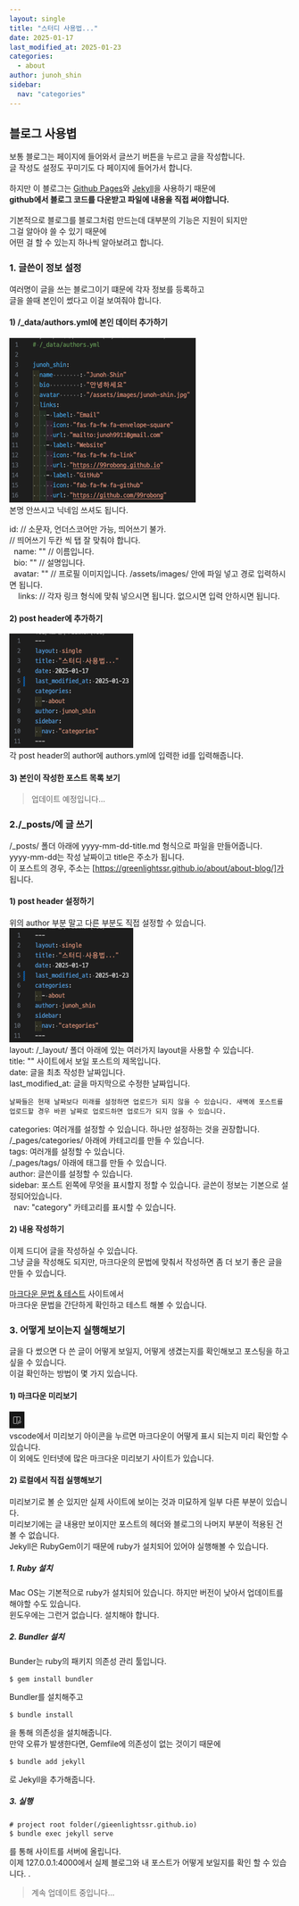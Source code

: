 ```yaml
---
layout: single
title: "스터디 사용법..."
date: 2025-01-17
last_modified_at: 2025-01-23
categories:
  - about
author: junoh_shin
sidebar:
  nav: "categories"
---
```


## 블로그 사용볍

보통 블로그는 페이지에 들어와서 글쓰기 버튼을 누르고 글을 작성합니다. <br>글 작성도 설정도 꾸미기도 다 페이지에 들어가서 합니다.<br><br>
하지만 이 블로그는 [Github Pages](https://pages.github.com)와 [Jekyll](https://jekyllrb-ko.github.io)을 사용하기 때문에<br>
**github에서 블로그 코드를 다운받고 파일에 내용을 직접 써야합니다.**<br><br>
기본적으로 블로그를 블로그처럼 만드는데 대부분의 기능은 지원이 되지만<br>
그걸 알아야 쓸 수 있기 때문에<br>
어떤 걸 할 수 있는지 하나씩 알아보려고 합니다.

### 1. 글쓴이 정보 설정

여러명이 글을 쓰는 블로그이기 떄문에 각자 정보를 등록하고<br>
글을 쓸때 본인이 썼다고 이걸 보여줘야 합니다.

#### 1) /\_data/authors.yml에 본인 데이터 추가하기

![author help](/assets/images/posts/about/help-author.png)<br>
본명 안쓰시고 닉네임 쓰셔도 됩니다.

id: // 소문자, 언더스코어만 가능, 띄어쓰기 불가.<br>
// 띄어쓰기 두칸 씩 탭 잘 맞춰야 합니다.<br>
&nbsp;&nbsp;name: "" // 이름입니다.<br>
&nbsp;&nbsp;bio: "" // 설명입니다.<br>
&nbsp;&nbsp;avatar: "" // 프로필 이미지입니다. /assets/images/ 안에 파일 넣고 경로 입력하시면 됩니다.<br>
&nbsp;&nbsp;&nbsp;&nbsp;links: // 각자 링크 형식에 맞춰 넣으시면 됩니다. 없으시면 입력 안하시면 됩니다.

#### 2) post header에 추가하기

![post header](/assets/images/posts/about/post-header.png)<br>
각 post header의 author에 authors.yml에 입력한 id를 입력해줍니다.

#### 3) 본인이 작성한 포스트 목록 보기

> 업데이트 예정입니다...

### 2./\_posts/에 글 쓰기

/\_posts/ 폴더 아래에 yyyy-mm-dd-title.md 형식으로 파일을 만들어줍니다.<br>
yyyy-mm-dd는 작성 날짜이고 title은 주소가 됩니다.<br>
이 포스트의 경우, 주소는 [https://greenlightssr.github.io/about/about-blog/]가 됩니다.<br>

#### 1) post header 설정하기

위의 author 부분 말고 다른 부분도 직접 설정할 수 있습니다.<br>
![post header](/assets/images/posts/about/post-header.png)<br>
layout: /\_layout/ 폴더 아래에 있는 여러가지 layout을 사용할 수 있습니다.<br>
title: "" 사이트에서 보일 포스트의 제목입니다.<br>
date: 글을 최초 작성한 날짜입니다.<br>
last_modified_at: 글을 마지막으로 수정한 날짜입니다.<br>

`날짜들은 현재 날짜보다 미래를 설정하면 업로드가 되지 않을 수 있습니다. 새벽에 포스트를 업로드할 경우 바뀐 날짜로 업로드하면 업로드가 되지 않을 수 있습니다.`

categories: 여러개를 설정할 수 있습니다. 하나만 설정하는 것을 권장합니다.<br>
/\_pages/categories/ 아래에 카테고리를 만들 수 있습니다.<br>
tags: 여러개를 설정할 수 있습니다.<br>
/\_pages/tags/ 아래에 태그를 만들 수 있습니다.<br>
author: 글쓴이를 설정할 수 있습니다.<br>
sidebar: 포스트 왼쪽에 무엇을 표시할지 정할 수 있습니다. 글쓴이 정보는 기본으로 설정되어있습니다.<br>
&nbsp;&nbsp;nav: "category" 카테고리를 표시할 수 있습니다.<br>

#### 2) 내용 작성하기

이제 드디어 글을 작성하실 수 있습니다.<br>
그냥 글을 작성해도 되지만, 마크다운의 문법에 맞춰서 작성하면
좀 더 보기 좋은 글을 만들 수 있습니다.<br><br>
[마크다운 문법 & 테스트](https://markdown-it.github.io) 사이트에서<br>
마크다운 문법을 간단하게 확인하고 테스트 해볼 수 있습니다.

### 3. 어떻게 보이는지 실행해보기

글을 다 썼으면 다 쓴 글이 어떻게 보일지, 어떻게 생겼는지를 확인해보고 포스팅을 하고 싶을 수 있습니다.<br>
이걸 확인하는 방법이 몇 가지 있습니다.

#### 1) 마크다운 미리보기

![previewer icon](/assets/images/posts/about/markdown-previewer.png)<br>
vscode에서 미리보기 아이콘을 누르면 마크다운이 어떻게 표시 되는지 미리 확인할 수 있습니다.<br>
이 외에도 인터넷에 많은 마크다운 미리보기 사이트가 있습니다.

#### 2) 로컬에서 직접 실행해보기

미리보기로 볼 순 있지만 실제 사이트에 보이는 것과 미묘하게 일부 다른 부분이 있습니다.<br>
미리보기에는 글 내용만 보이지만 포스트의 헤더와 블로그의 나머지 부분이 적용된 건 볼 수 없습니다.<br>
Jekyll은 RubyGem이기 때문에 ruby가 설치되어 있어야 실행해볼 수 있습니다.<br>

##### 1. Ruby 설치

Mac OS는 기본적으로 ruby가 설치되어 있습니다. 하지만 버전이 낮아서 업데이트를 해야할 수도 있습니다.<br>
윈도우에는 그런거 없습니다. 설치해야 합니다.

##### 2. Bundler 설치

Bunder는 ruby의 패키지 의존성 관리 툴입니다.

```Shell
$ gem install bundler
```

Bundler를 설치해주고

```Shell
$ bundle install
```

을 통해 의존성을 설치해줍니다.<br>
만약 오류가 발생한다면, Gemfile에 의존성이 없는 것이기 때문에

```Shell
$ bundle add jekyll
```

로 Jekyll을 추가해줍니다.

##### 3. 실행

```Shell
# project root folder(/gieenlightssr.github.io)
$ bundle exec jekyll serve
```

를 통해 사이트를 서버에 올립니다.<br>
이제 127.0.0.1:4000에서 실제 블로그와 내 포스트가 어떻게 보일지를 확인 할 수 있습니다.
.
> 계속 업데이트 중입니다...

